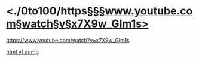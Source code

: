 
# <./0to100/https§§§www.youtube.com§watch§v§x7X9w_GIm1s>
<https://www.youtube.com/watch?v=x7X9w_GIm1s>

[html yt dump](./readme.html)

        